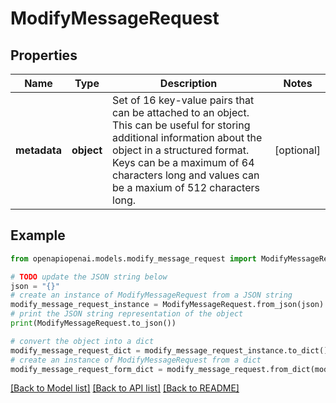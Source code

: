 # ModifyMessageRequest


## Properties

Name | Type | Description | Notes
------------ | ------------- | ------------- | -------------
**metadata** | **object** | Set of 16 key-value pairs that can be attached to an object. This can be useful for storing additional information about the object in a structured format. Keys can be a maximum of 64 characters long and values can be a maxium of 512 characters long.  | [optional] 

## Example

```python
from openapiopenai.models.modify_message_request import ModifyMessageRequest

# TODO update the JSON string below
json = "{}"
# create an instance of ModifyMessageRequest from a JSON string
modify_message_request_instance = ModifyMessageRequest.from_json(json)
# print the JSON string representation of the object
print(ModifyMessageRequest.to_json())

# convert the object into a dict
modify_message_request_dict = modify_message_request_instance.to_dict()
# create an instance of ModifyMessageRequest from a dict
modify_message_request_form_dict = modify_message_request.from_dict(modify_message_request_dict)
```
[[Back to Model list]](../README.md#documentation-for-models) [[Back to API list]](../README.md#documentation-for-api-endpoints) [[Back to README]](../README.md)


